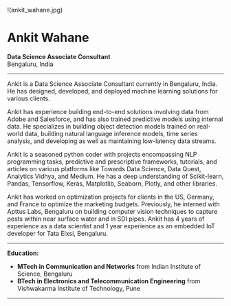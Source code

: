 !(ankit_wahane.jpg)

# Ankit Wahane
**Data Science Associate Consultant**  
Bengaluru, India

---

Ankit is a Data Science Associate Consultant currently in Bengaluru, India. He has designed, developed, and deployed machine learning solutions for various clients.

Ankit has experience building end-to-end solutions involving data from Adobe and Salesforce, and has also trained predictive models using internal data. He specializes in building object detection models trained on real-world data, building natural language inference models, time series analysis, and developing as well as maintaining low-latency data streams.

Ankit is a seasoned python coder with projects encompassing NLP programming tasks, predictive and prescriptive frameworks, tutorials, and articles on various platforms like Towards Data Science, Data Quest, Analytics Vidhya, and Medium. He has a deep understanding of Scikit-learn, Pandas, Tensorflow, Keras, Matplotlib, Seaborn, Plotly, and other libraries.

Ankit has worked on optimization projects for clients in the US, Germany, and France to optimize the marketing budgets. Previously, he interned with Apttus Labs, Bengaluru on building computer vision techniques to capture pests within near surface water and in SDI pipes. Ankit has 4 years of experience as a data scientist and 1 year experience as an embedded IoT developer for Tata Elxsi, Bengaluru.

---

**Education:**

- **MTech in Communication and Networks** from Indian Institute of Science, Bengaluru
- **BTech in Electronics and Telecommunication Engineering** from Vishwakarma Institute of Technology, Pune

---
